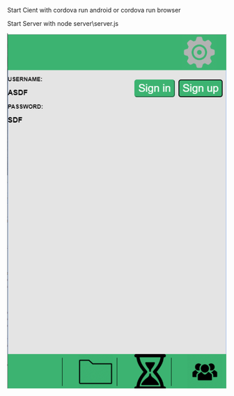 

Start Cient with cordova run android or cordova run browser


Start Server with node server\server.js

![](images/studily01.png)